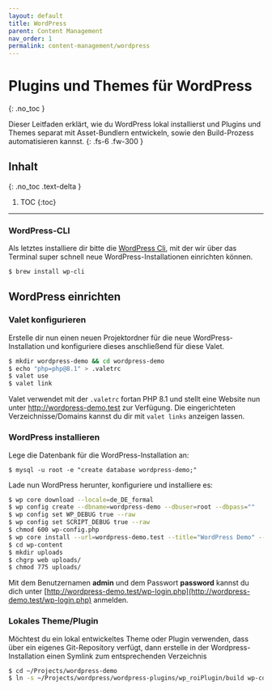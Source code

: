 ```yaml
---
layout: default
title: WordPress
parent: Content Management
nav_order: 1
permalink: content-management/wordpress
---
```


# Plugins und Themes für WordPress
{: .no_toc }

Dieser Leitfaden erklärt, wie du WordPress lokal installierst und Plugins und Themes separat mit Asset-Bundlern entwickeln, sowie den Build-Prozess automatisieren kannst.
{: .fs-6 .fw-300 }

## Inhalt
{: .no_toc .text-delta }

1. TOC
{:toc}

---

### WordPress-CLI

Als letztes installiere dir bitte die [WordPress Cli](https://wp-cli.org/#using), mit der wir über das Terminal super schnell neue WordPress-Installationen einrichten können.

```zsh
$ brew install wp-cli
```

## WordPress einrichten

### Valet konfigurieren

Erstelle dir nun einen neuen Projektordner für die neue WordPress-Installation und konfiguriere dieses anschließend für diese Valet.

```zsh
$ mkdir wordpress-demo && cd wordpress-demo
$ echo "php=php@8.1" > .valetrc
$ valet use
$ valet link
```

Valet verwendet mit der `.valetrc` fortan PHP 8.1 und stellt eine Website nun unter http://wordpress-demo.test zur Verfügung. Die eingerichteten Verzeichnisse/Domains kannst du dir mit `valet links` anzeigen lassen.

### WordPress installieren

Lege die Datenbank für die WordPress-Installation an:

```shh
$ mysql -u root -e "create database wordpress-demo;"
```

Lade nun WordPress herunter, konfiguriere und installiere es:

```zsh
$ wp core download --locale=de_DE_formal
$ wp config create --dbname=wordpress-demo --dbuser=root --dbpass=""
$ wp config set WP_DEBUG true --raw
$ wp config set SCRIPT_DEBUG true --raw
$ chmod 600 wp-config.php
$ wp core install --url=wordpress-demo.test --title="WordPress Demo" --admin_user=admin --admin_password=password --admin_email=admin@example.com --skip-email
$ cd wp-content
$ mkdir uploads
$ chgrp web uploads/
$ chmod 775 uploads/
```

Mit dem Benutzernamen **admin** und dem Passwort **password** kannst du dich unter [http://wordpress-demo.test/wp-login.php](http://wordpress-demo.test/wp-login.php) anmelden.

### Lokales Theme/Plugin

Möchtest du ein lokal entwickeltes Theme oder Plugin verwenden, dass über ein eigenes Git-Repository verfügt, dann erstelle in der Wordpress-Installation einen Symlink zum entsprechenden Verzeichnis

```zsh
$ cd ~/Projects/wordpress-demo
$ ln -s ~/Projects/wordpress/wordpress-plugins/wp_roiPlugin/build wp-content/plugins/wp_roiPlugin
```